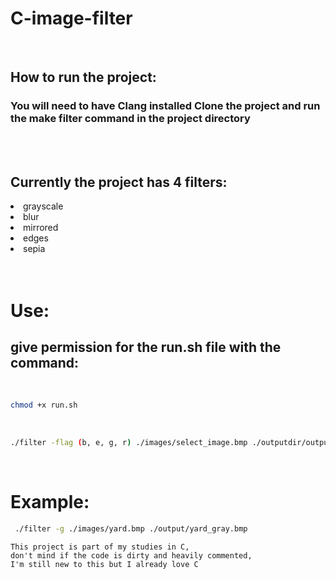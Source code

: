 <h1>C-image-filter</h1>

<br />
<h2>How to run the project: </h2>

<h3>You will need to have Clang installed
Clone the project and run the make filter command in the project directory</h3>

<br />
<br />
<h2>Currently the project has 4 filters:</h3>
<li>grayscale</li>
<li>blur</li>
<li>mirrored</li>
<li>edges</li>
<li>sepia</li>

<br />
<br />
<h1>Use:</h1>

<h2>give permission for the run.sh file with the command:</h2>

 <br />

```bash
chmod +x run.sh
```
 <br />

```bash
./filter -flag (b, e, g, r) ./images/select_image.bmp ./outputdir/outputname.bmp
```


<br />
<h1>Example:</h1>

```bash
 ./filter -g ./images/yard.bmp ./output/yard_gray.bmp
```

```
This project is part of my studies in C, 
don't mind if the code is dirty and heavily commented,
I'm still new to this but I already love C
```
